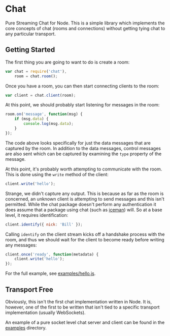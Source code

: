 # Chat

Pure Streaming Chat for Node.  This is a simple library which implements the core concepts of chat (rooms and connections) without getting tying chat to any particular transport.

## Getting Started

The first thing you are going to want to do is create a room:

```js
var chat = require('chat'),
    room = chat.room();
```

Once you have a room, you can then start connecting clients to the room:

```js
var client = chat.client(room);
```

At this point, we should probably start listening for messages in the room:

```js
room.on('message', function(msg) {
    if (msg.data) {
        console.log(msg.data);
    }
});
```

The code above looks specifically for just the data messages that are captured by the room.  In addition to the data messages, control messages are also sent which can be captured by examining the `type` property of the message.

At this point, it's probably worth attempting to communicate with the room.  This is done using the `write` method of the client:

```js
client.write('hello');
```

Strange, we didn't capture any output.  This is because as far as the room is concerned, an unknown client is attempting to send messages and this isn't permitted.  While the chat package doesn't perform any authentication it does assume that a package using chat (such as [iceman](https://github.com/DamonOehlman/iceman)) will.  So at a base level, it requires identification:

```js
client.identify({ nick: 'Bill' });
```

Calling `identify` on the client stream kicks off a handshake process with the room, and thus we should wait for the client to become ready before writing any messages:

```js
client.once('ready', function(metadata) {
    client.write('hello'); 
});
```

For the full example, see [examples/hello.js](examples/hello.js).

## Transport Free

Obviously, this isn't the first chat implementation written in Node.  It is, however, one of the first to be written that isn't tied to a specific transport implementation (usually WebSockets).

An example of a pure socket level chat server and client can be found in the [examples](examples/) directory.